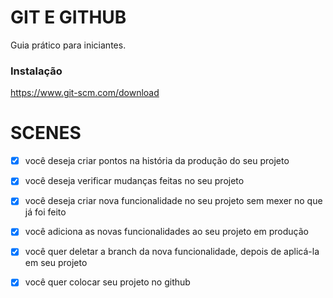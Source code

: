 # GIT E GITHUB

Guia prático para iniciantes.

### Instalação

https://www.git-scm.com/download

# SCENES

- [x] você deseja criar pontos na história da produção do seu projeto
- [x] você deseja verificar mudanças feitas no seu projeto

- [x] você deseja criar nova funcionalidade no seu projeto sem mexer no que já foi feito
- [x] você adiciona as novas funcionalidades ao seu projeto em produção
- [x] você quer deletar a branch da nova funcionalidade, depois de aplicá-la em seu projeto

- [x] você quer colocar seu projeto no github
